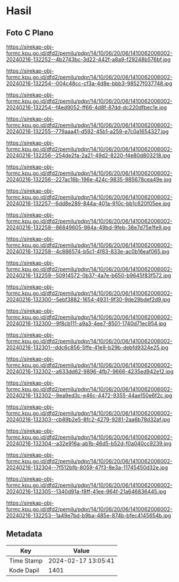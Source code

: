 # Hasil

## Foto C Plano

https://sirekap-obj-formc.kpu.go.id/dfd2/pemilu/pdpr/14/10/06/20/06/1410062006002-20240216-132252--4b2743bc-3d22-442f-a8a9-f29248b576bf.jpg

https://sirekap-obj-formc.kpu.go.id/dfd2/pemilu/pdpr/14/10/06/20/06/1410062006002-20240216-132254--004c48cc-cf3a-4d8e-bbb3-98527f037748.jpg

https://sirekap-obj-formc.kpu.go.id/dfd2/pemilu/pdpr/14/10/06/20/06/1410062006002-20240216-132254--f4ed9052-ff66-4d8f-87dd-dc220dfbec1e.jpg

https://sirekap-obj-formc.kpu.go.id/dfd2/pemilu/pdpr/14/10/06/20/06/1410062006002-20240216-132255--779aaa41-d592-45b1-a259-e7c0a1654327.jpg

https://sirekap-obj-formc.kpu.go.id/dfd2/pemilu/pdpr/14/10/06/20/06/1410062006002-20240216-132256--254de2fa-2a21-49d2-8220-f4e80d803218.jpg

https://sirekap-obj-formc.kpu.go.id/dfd2/pemilu/pdpr/14/10/06/20/06/1410062006002-20240216-132256--227ac16b-196e-424c-9835-985678cea49e.jpg

https://sirekap-obj-formc.kpu.go.id/dfd2/pemilu/pdpr/14/10/06/20/06/1410062006002-20240216-132257--6dd8e289-844a-401a-910c-bb1c620f05ee.jpg

https://sirekap-obj-formc.kpu.go.id/dfd2/pemilu/pdpr/14/10/06/20/06/1410062006002-20240216-132258--86849605-984a-49bd-9feb-38e7d75e1fe9.jpg

https://sirekap-obj-formc.kpu.go.id/dfd2/pemilu/pdpr/14/10/06/20/06/1410062006002-20240216-132258--4c886574-b5c1-4f83-833e-ac0b16eaf065.jpg

https://sirekap-obj-formc.kpu.go.id/dfd2/pemilu/pdpr/14/10/06/20/06/1410062006002-20240216-132259--50914572-0b37-4a7e-b650-b9645f83f572.jpg

https://sirekap-obj-formc.kpu.go.id/dfd2/pemilu/pdpr/14/10/06/20/06/1410062006002-20240216-132300--5ebf3882-1654-4931-9f30-9de29bdef2d9.jpg

https://sirekap-obj-formc.kpu.go.id/dfd2/pemilu/pdpr/14/10/06/20/06/1410062006002-20240216-132300--9f8cb111-a9a3-4ee7-8501-1740d71ec954.jpg

https://sirekap-obj-formc.kpu.go.id/dfd2/pemilu/pdpr/14/10/06/20/06/1410062006002-20240216-132301--ddc6c856-5ffe-41e9-b29b-debfd9324e25.jpg

https://sirekap-obj-formc.kpu.go.id/dfd2/pemilu/pdpr/14/10/06/20/06/1410062006002-20240216-132302--a633dd62-9896-4fb7-9666-4235ed942e12.jpg

https://sirekap-obj-formc.kpu.go.id/dfd2/pemilu/pdpr/14/10/06/20/06/1410062006002-20240216-132302--9ea9ed3c-e46c-4472-9355-44ae150e6f2c.jpg

https://sirekap-obj-formc.kpu.go.id/dfd2/pemilu/pdpr/14/10/06/20/06/1410062006002-20240216-132303--cb89b2e5-8fc2-4279-9281-2aa6b78d32af.jpg

https://sirekap-obj-formc.kpu.go.id/dfd2/pemilu/pdpr/14/10/06/20/06/1410062006002-20240216-132304--a32e916a-ab1b-46d5-b52d-f0a040cc9239.jpg

https://sirekap-obj-formc.kpu.go.id/dfd2/pemilu/pdpr/14/10/06/20/06/1410062006002-20240216-132304--7f512bfb-8059-47f3-8e3a-11745450d32e.jpg

https://sirekap-obj-formc.kpu.go.id/dfd2/pemilu/pdpr/14/10/06/20/06/1410062006002-20240216-132305--1340d91a-f8ff-41ee-964f-21a646836445.jpg

https://sirekap-obj-formc.kpu.go.id/dfd2/pemilu/pdpr/14/10/06/20/06/1410062006002-20240216-132253--1a49e7bd-b9ba-485e-874b-bfec4145654b.jpg


## Metadata

| Key        | Value               |
| ---------- | ------------------- |
| Time Stamp | 2024-02-17 13:05:41 |
| Kode Dapil | 1401                |



